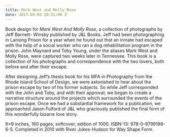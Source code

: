 ```yaml
---
title: Mark West and Molly Rose
date: 2017-05-05 20:31:00 Z
---
```


Book design for *Mark West And Molly Rose*, a collection of photographs by Jeff Barnett- Winsby published by J&L Books. Jeff had been photographing in Lansing Prison for a year when he found out that an inmate had escaped with the help of a social worker who ran a dog rehabilitation program in the prison. John Maynard and Toby Young, under the aliases Mark West and Molly Rose, were captured two weeks later in Tennessee. This book is a collection of his photographs and correspondence with the two lovers, both before and after their escape. 

After designing Jeff’s thesis book for his MFA in Photography from the Rhode Island School of Design, we were astonished to hear about the prison escape by two of his former subjects. So while Jeff corresponded with the John and Toby, and with their approval, we began to create a narrative structure around the projects which surrounded the events of the prison escape. Once we had a substantial framework for a publication, we approached Jason Fulford of J&L who graciously published the final form of this wonderfully bizarre love story.

6×9 inches, 160 pages, softcover, edition of 1000. ISBN-13: 978-0-9799188-6-5. Completed in 2010 with River Jukes-Hudson for Way Shape Form. 
